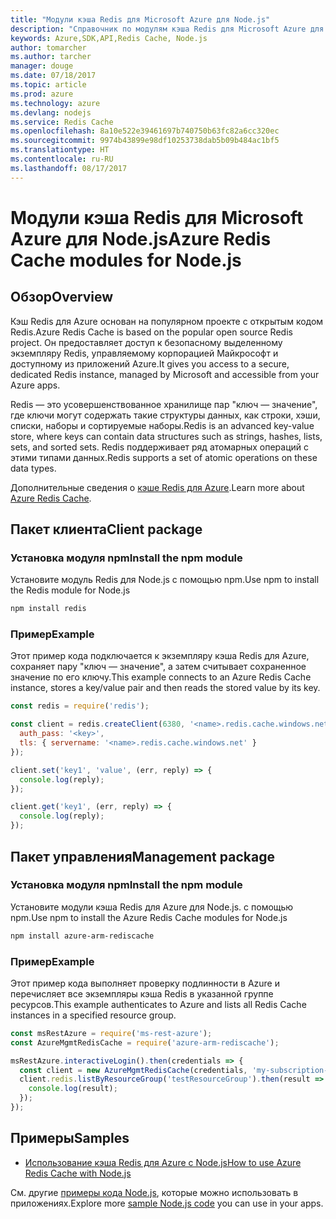 ```yaml
---
title: "Модули кэша Redis для Microsoft Azure для Node.js"
description: "Справочник по модулям кэша Redis для Microsoft Azure для Node.js"
keywords: Azure,SDK,API,Redis Cache, Node.js
author: tomarcher
ms.author: tarcher
manager: douge
ms.date: 07/18/2017
ms.topic: article
ms.prod: azure
ms.technology: azure
ms.devlang: nodejs
ms.service: Redis Cache
ms.openlocfilehash: 8a10e522e39461697b740750b63fc82a6cc320ec
ms.sourcegitcommit: 9974b43899e98df10253738dab5b09b484ac1bf5
ms.translationtype: HT
ms.contentlocale: ru-RU
ms.lasthandoff: 08/17/2017
---
```

# <a name="azure-redis-cache-modules-for-nodejs"></a><span data-ttu-id="b5711-104">Модули кэша Redis для Microsoft Azure для Node.js</span><span class="sxs-lookup"><span data-stu-id="b5711-104">Azure Redis Cache modules for Node.js</span></span>

## <a name="overview"></a><span data-ttu-id="b5711-105">Обзор</span><span class="sxs-lookup"><span data-stu-id="b5711-105">Overview</span></span>

<span data-ttu-id="b5711-106">Кэш Redis для Azure основан на популярном проекте с открытым кодом Redis.</span><span class="sxs-lookup"><span data-stu-id="b5711-106">Azure Redis Cache is based on the popular open source Redis project.</span></span> <span data-ttu-id="b5711-107">Он предоставляет доступ к безопасному выделенному экземпляру Redis, управляемому корпорацией Майкрософт и доступному из приложений Azure.</span><span class="sxs-lookup"><span data-stu-id="b5711-107">It gives you access to a secure, dedicated Redis instance, managed by Microsoft and accessible from your Azure apps.</span></span>

<span data-ttu-id="b5711-108">Redis — это усовершенствованное хранилище пар "ключ — значение", где ключи могут содержать такие структуры данных, как строки, хэши, списки, наборы и сортируемые наборы.</span><span class="sxs-lookup"><span data-stu-id="b5711-108">Redis is an advanced key-value store, where keys can contain data structures such as strings, hashes, lists, sets, and sorted sets.</span></span> <span data-ttu-id="b5711-109">Redis поддерживает ряд атомарных операций с этими типами данных.</span><span class="sxs-lookup"><span data-stu-id="b5711-109">Redis supports a set of atomic operations on these data types.</span></span>

<span data-ttu-id="b5711-110">Дополнительные сведения о [кэше Redis для Azure](https://docs.microsoft.com/azure/redis-cache/).</span><span class="sxs-lookup"><span data-stu-id="b5711-110">Learn more about [Azure Redis Cache](https://docs.microsoft.com/azure/redis-cache/).</span></span>

## <a name="client-package"></a><span data-ttu-id="b5711-111">Пакет клиента</span><span class="sxs-lookup"><span data-stu-id="b5711-111">Client package</span></span>

### <a name="install-the-npm-module"></a><span data-ttu-id="b5711-112">Установка модуля npm</span><span class="sxs-lookup"><span data-stu-id="b5711-112">Install the npm module</span></span>

<span data-ttu-id="b5711-113">Установите модуль Redis для Node.js с помощью npm.</span><span class="sxs-lookup"><span data-stu-id="b5711-113">Use npm to install the Redis module for Node.js</span></span>

```bash
npm install redis
```

### <a name="example"></a><span data-ttu-id="b5711-114">Пример</span><span class="sxs-lookup"><span data-stu-id="b5711-114">Example</span></span>

<span data-ttu-id="b5711-115">Этот пример кода подключается к экземпляру кэша Redis для Azure, сохраняет пару "ключ — значение", а затем считывает сохраненное значение по его ключу.</span><span class="sxs-lookup"><span data-stu-id="b5711-115">This example connects to an Azure Redis Cache instance, stores a key/value pair and then reads the stored value by its key.</span></span>

```javascript
const redis = require('redis');

const client = redis.createClient(6380, '<name>.redis.cache.windows.net', {
  auth_pass: '<key>',
  tls: { servername: '<name>.redis.cache.windows.net' }
});

client.set('key1', 'value', (err, reply) => {
  console.log(reply);
});

client.get('key1', (err, reply) => {
  console.log(reply);
});
```

## <a name="management-package"></a><span data-ttu-id="b5711-116">Пакет управления</span><span class="sxs-lookup"><span data-stu-id="b5711-116">Management package</span></span>

### <a name="install-the-npm-module"></a><span data-ttu-id="b5711-117">Установка модуля npm</span><span class="sxs-lookup"><span data-stu-id="b5711-117">Install the npm module</span></span>

<span data-ttu-id="b5711-118">Установите модули кэша Redis для Azure для Node.js. с помощью npm.</span><span class="sxs-lookup"><span data-stu-id="b5711-118">Use npm to install the Azure Redis Cache modules for Node.js</span></span>

```bash
npm install azure-arm-rediscache
```

### <a name="example"></a><span data-ttu-id="b5711-119">Пример</span><span class="sxs-lookup"><span data-stu-id="b5711-119">Example</span></span>

<span data-ttu-id="b5711-120">Этот пример кода выполняет проверку подлинности в Azure и перечисляет все экземпляры кэша Redis в указанной группе ресурсов.</span><span class="sxs-lookup"><span data-stu-id="b5711-120">This example authenticates to Azure and lists all Redis Cache instances in a specified resource group.</span></span>

```javascript
const msRestAzure = require('ms-rest-azure');
const AzureMgmtRedisCache = require('azure-arm-rediscache');

msRestAzure.interactiveLogin().then(credentials => {
  const client = new AzureMgmtRedisCache(credentials, 'my-subscription-id');
  client.redis.listByResourceGroup('testResourceGroup').then(result => {
    console.log(result);
  });
});
```


## <a name="samples"></a><span data-ttu-id="b5711-121">Примеры</span><span class="sxs-lookup"><span data-stu-id="b5711-121">Samples</span></span>

* [<span data-ttu-id="b5711-122">Использование кэша Redis для Azure с Node.js</span><span class="sxs-lookup"><span data-stu-id="b5711-122">How to use Azure Redis Cache with Node.js</span></span>](https://docs.microsoft.com/azure/redis-cache/cache-nodejs-get-started)

<span data-ttu-id="b5711-123">См. другие [примеры кода Node.js](https://azure.microsoft.com/resources/samples/?platform=nodejs), которые можно использовать в приложениях.</span><span class="sxs-lookup"><span data-stu-id="b5711-123">Explore more [sample Node.js code](https://azure.microsoft.com/resources/samples/?platform=nodejs) you can use in your apps.</span></span>
